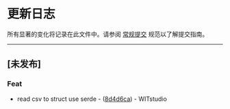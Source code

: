 # 更新日志

所有显著的变化将记录在此文件中。请参阅 [常规提交](https://www.conventionalcommits.org/) 规范以了解提交指南。

---
## [未发布]

### Feat

- read csv to struct use serde - ([8d4d6ca](https://github.com/WITstudio86/rcli/commit/8d4d6ca571ab96d89d82903da137f91e22e36eca)) - WITstudio

<!-- 由 git-cliff 生成 -->
